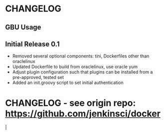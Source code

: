CHANGELOG
=========

## GBU Usage 

## Initial Release 0.1 

* Removed several optional components: tini, Dockerfiles other than oraclelinux
* Updated Dockerfile to build from oraclelinux, use oracle yum
* Adjust plugin configuration such that plugins can be installed from a pre-approved, tested set
* Added an init.groovy script to set initial authentication 


CHANGELOG - see origin repo: https://github.com/jenkinsci/docker
==================================================


|